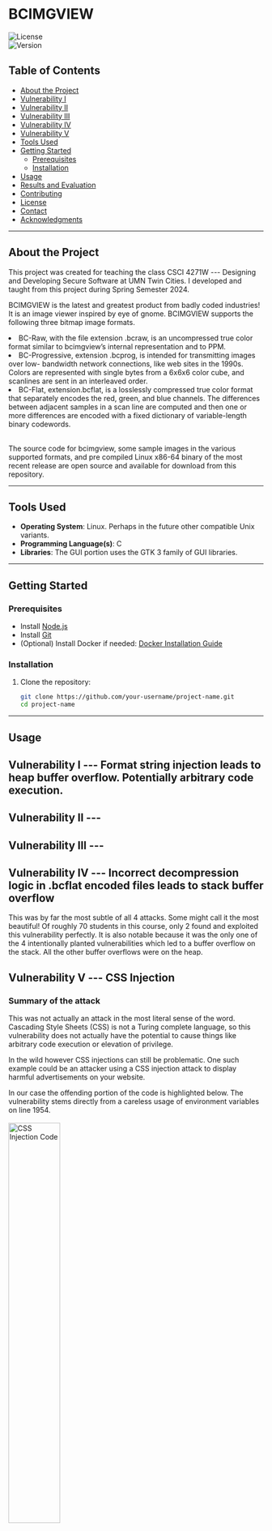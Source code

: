 # BCIMGVIEW

![License](https://img.shields.io/badge/license-MIT-blue.svg)  
![Version](https://img.shields.io/badge/version-1.0.0-green.svg)

## Table of Contents

- [About the Project](#about-the-project)
- [Vulnerability I](#vulnerability-i)
- [Vulnerability II](#vulnerability-ii)
- [Vulnerability III](#vulnerability-iii)
- [Vulnerability IV](#vulnerability-iv)
- [Vulnerability V](#vulnerability-v)
- [Tools Used](#tools-used)
- [Getting Started](#getting-started)
  - [Prerequisites](#prerequisites)
  - [Installation](#installation)
- [Usage](#usage)
- [Results and Evaluation](#results-and-evaluation)
- [Contributing](#contributing)
- [License](#license)
- [Contact](#contact)
- [Acknowledgments](#acknowledgments)

---

## About the Project

This project was created for teaching the class CSCI 4271W --- Designing and Developing Secure Software at UMN Twin Cities. I developed and taught from this project during Spring Semester 2024. 

BCIMGVIEW is the latest and greatest product from badly coded industries! It is an image viewer inspired by eye of gnome. BCIMGVIEW supports the following three bitmap image formats.
<li>BC-Raw, with the file extension .bcraw, is an uncompressed true color format similar to bcimgview’s internal representation and to PPM.</li>
<li>BC-Progressive, extension .bcprog, is intended for transmitting images over low- bandwidth network connections, like web sites in the 1990s. Colors are represented with single bytes from a 6x6x6 color cube, and scanlines are sent in an interleaved order.</li>
<li>BC-Flat, extension.bcflat, is a losslessly compressed true color format that separately encodes the red, green, and blue channels. The differences between adjacent samples in a scan line are computed and then one or more differences are encoded with a fixed dictionary of variable-length binary codewords.</li><br>

The source code for bcimgview, some sample images in the various supported formats, and pre compiled Linux x86-64 binary of the most recent release are open source and available for download from this repository.

---

## Tools Used

- **Operating System**: Linux. Perhaps in the future other compatible Unix variants.
- **Programming Language(s)**: C
- **Libraries**: The GUI portion uses the GTK 3 family of GUI libraries.

---

## Getting Started

### Prerequisites

- Install [Node.js](https://nodejs.org/)
- Install [Git](https://git-scm.com/)
- (Optional) Install Docker if needed: [Docker Installation Guide](https://www.docker.com/)

### Installation

1. Clone the repository:

   ```bash
   git clone https://github.com/your-username/project-name.git
   cd project-name

---

## Usage

## Vulnerability I --- Format string injection leads to heap buffer overflow. Potentially arbitrary code execution.

## Vulnerability II --- 

## Vulnerability III --- 

## Vulnerability IV --- Incorrect decompression logic in .bcflat encoded files leads to stack buffer overflow

This was by far the most subtle of all 4 attacks. Some might call it the most beautiful! Of roughly 70 students in this course, only 2 found and exploited this vulnerability perfectly. It is also notable because it was the only one of the 4 intentionally planted vulnerabilities which led to a buffer overflow on the stack. All the other buffer overflows were on the heap.

## Vulnerability V --- CSS Injection

### Summary of the attack

This was not actually an attack in the most literal sense of the word. Cascading Style Sheets (CSS) is not a Turing complete language, so this vulnerability does not actually have the potential to cause things like arbitrary code execution or elevation of privilege.

In the wild however CSS injections can still be problematic. One such example could be an attacker using a CSS injection attack to display harmful advertisements on your website.

In our case the offending portion of the code is highlighted below. The vulnerability stems directly from a careless usage of environment variables on line 1954.<br><br>
<img src="./assets/css_injection_code.png" alt="CSS Injection Code" width="45%" height="45%">

### Executing the Attack

This "attack" rests on the insecure use of the envirnoment variable BC_BGCOLOR above. To understand the attack let us first consider the intended functionality of the program. Below is the command to run the image viewer and display the image maze.bcprog, along with the expected output. **NOTE** these two images show case the normal/intended behavior of the program. <br><br>
<img src="./assets/maze_command.png" alt="maze_command" width="30%" height="30%"><br><br>

<img src="./assets/maze.png" alt="maze" width="30%" height="30%"><br><br>

Below is the command for the CSS injection, along with the output. This command takes advantage of the insecure usage of an environment variable to cleverly inject our own information about styling. It is not a full attack since it does not cause arbitrary code execution, or elevation of privilege, but it does constitute cyber vandalism nonetheless. <br><br>
<img src="./assets/css_injection_command.png" alt="CSS Injection" width="30%" height="30%"><br><br>

<img src="./assets/css_injection_result.PNG" alt="CSS Injection Result" width="30%" height="30%"><br><br>

## Contact
